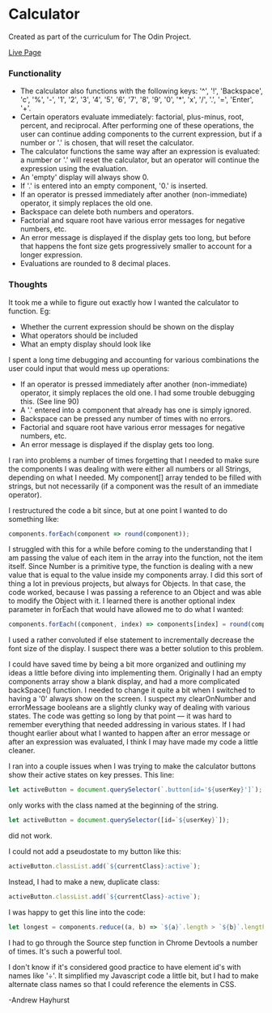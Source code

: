 # Calculator
Created as part of the curriculum for The Odin Project.

[Live Page](https://andrewjh271.github.io/calculator/)

### Functionality

- The calculator also functions with the following keys: '^', '!', 'Backspace', 'c', '%', '-', '1', '2', '3', '4', '5',
   '6', '7', '8', '9', '0', '*', 'x', '/', '.', '=', 'Enter', '+'.
- Certain operators evaluate immediately: factorial, plus-minus, root, percent, and reciprocal. After performing one of these operations, the user can continue adding components to the current expression, but if a number or '.' is chosen, that will reset the calculator.
- The calculator functions the same way after an expression is evaluated: a number or '.' will reset the calculator, but an operator will continue the expression using the evaluation.
- An 'empty' display will always show 0.
- If '.' is entered into an empty component, '0.' is inserted.
- If an operator is pressed immediately after another (non-immediate) operator, it simply replaces the old one.
- Backspace can delete both numbers and operators.
- Factorial and square root have various error messages for negative numbers, etc.
- An error message is displayed if the display gets too long, but before that happens the font size gets progressively smaller to account for a longer expression.
- Evaluations are rounded to 8 decimal places.

### Thoughts

It took me a while to figure out exactly how I wanted the calculator to function. Eg:

-  Whether the current expression should be shown on the display
-  What operators should be included
- What an empty display should look like

I spent a long time debugging and accounting for various combinations the user could input that would mess up operations:

- If an operator is pressed immediately after another (non-immediate) operator, it simply replaces the old one. I had some trouble debugging this. (See line 90)
- A '.' entered into a component that already has one is simply ignored.
- Backspace can be pressed any number of times with no errors.
- Factorial and square root have various error messages for negative numbers, etc.
- An error message is displayed if the display gets too long.

I ran into problems a number of times forgetting that I needed to make sure the components I was dealing with were either all numbers or all Strings, depending on what I needed. My component[] array tended to be filled with strings, but not necessarily (if a component was the result of an immediate operator).

I restructured the code a bit since, but at one point I wanted to do something like:

```javascript
components.forEach(component => round(component));
```
I struggled with this for a while before coming to the understanding that I am passing the value of each item in the array into the function, not the item itself. Since Number is a primitive type, the function is dealing with a new value that is equal to the value inside my components array. I did this sort of thing a lot in previous projects, but always for Objects. In that case, the code worked, because I was passing a reference to an Object and was able to modify the Object with it. I learned there is another optional index parameter in forEach that would have allowed me to do what I wanted:
```javascript
components.forEach((component, index) => components[index] = round(component));
```
I used a rather convoluted if else statement to incrementally decrease the font size of the display. I suspect there was a better solution to this problem.

I could have saved time by being a bit more organized and outlining my ideas a little before diving into implementing them. Originally I had an empty components array show a blank display, and had a more complicated backSpace() function. I needed to change it quite a bit when I switched to having a '0' always show on the screen. I suspect my clearOnNumber and errorMessage booleans are a slightly clunky way of dealing with various states. The code was getting so long by that point — it was hard to remember everything that needed addressing in various states. If I had thought earlier about what I wanted to happen after an error message or after an expression was evaluated, I think I may have made my code a little cleaner.

I ran into a couple issues when I was trying to make the calculator buttons show their active states on key presses. This line:
```javascript
let activeButton = document.querySelector(`.button[id='${userKey}']`);
```
only works with the class named at the beginning of the string.
```javascript
let activeButton = document.querySelector([id=`${userKey}`]);
```
did not work.

I could not add a pseudostate to my button like this:

```javascript
activeButton.classList.add(`${currentClass}:active`);
```
Instead, I had to make a new, duplicate class:
```javascript
activeButton.classList.add(`${currentClass}-active`);
```
I was happy to get this line into the code:
```javascript
let longest = components.reduce((a, b) => `${a}`.length > `${b}`.length ? a : b);
```
I had to go through the Source step function in Chrome Devtools a number of times. It's such a powerful tool.

I don't know if it's considered good practice to have element id's with names like '÷'. It simplified my Javascript code a little bit, but I had to make alternate class names so that I could reference the elements in CSS.

-Andrew Hayhurst
